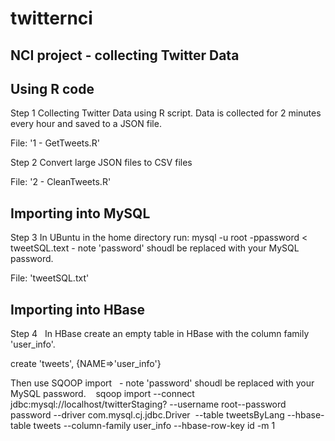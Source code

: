 # twitternci
NCI project - collecting Twitter Data
---------------------------------------------------------------------------------


Using R code
---------------------------------------------------------------------------------
Step 1
  Collecting Twitter Data using R script.
  Data is collected for 2 minutes every hour and saved to a JSON file.
  
  File: '1 - GetTweets.R'

Step 2
  Convert large JSON files to CSV files
  
  File: '2 - CleanTweets.R'

Importing into MySQL
---------------------------------------------------------------------------------
Step 3 
  In UBuntu in the home directory run:
  mysql -u root -ppassword < tweetSQL.text - note 'password' shoudl be replaced with your MySQL password.
  
File: 'tweetSQL.txt'


Importing into HBase
---------------------------------------------------------------------------------
Step 4
   In HBase create an empty table in HBase with the column family 'user_info'.
   
   create 'tweets', {NAME=>'user_info'}
   
   Then use SQOOP import
   - note 'password' shoudl be replaced with your MySQL password.
    sqoop import --connect jdbc:mysql://localhost/twitterStaging? --username root--password password --driver com.mysql.cj.jdbc.Driver  --table tweetsByLang --hbase-table tweets
--column-family user_info --hbase-row-key id -m 1






